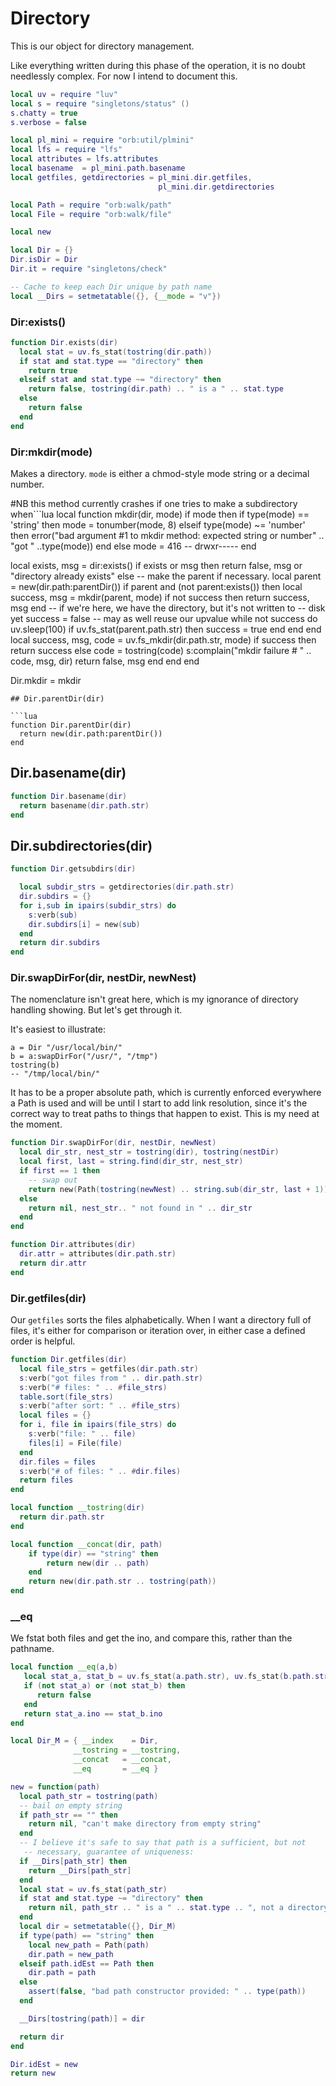 # Directory


This is our object for directory management.


Like everything written during this phase of the operation, it is no doubt
needlessly complex.  For now I intend to document this.


```lua
local uv = require "luv"
local s = require "singletons/status" ()
s.chatty = true
s.verbose = false

local pl_mini = require "orb:util/plmini"
local lfs = require "lfs"
local attributes = lfs.attributes
local basename  = pl_mini.path.basename
local getfiles, getdirectories = pl_mini.dir.getfiles,
                                 pl_mini.dir.getdirectories

local Path = require "orb:walk/path"
local File = require "orb:walk/file"
```
```lua
local new
```
```lua
local Dir = {}
Dir.isDir = Dir
Dir.it = require "singletons/check"

-- Cache to keep each Dir unique by path name
local __Dirs = setmetatable({}, {__mode = "v"})
```
### Dir:exists()

```lua
function Dir.exists(dir)
  local stat = uv.fs_stat(tostring(dir.path))
  if stat and stat.type == "directory" then
    return true
  elseif stat and stat.type ~= "directory" then
    return false, tostring(dir.path) .. " is a " .. stat.type
  else
    return false
  end
end
```
### Dir:mkdir(mode)

Makes a directory. ``mode`` is either a chmod-style mode string or a decimal
number.

#NB this method currently crashes if one tries to make a subdirectory when```lua
local function mkdir(dir, mode)
  if mode then
     if type(mode) == 'string' then
       mode = tonumber(mode, 8)
    elseif type(mode) ~= 'number' then
      error("bad argument #1 to mkdir method: expected string or number"
           .. "got " ..type(mode))
    end
  else
    mode = 416 -- drwxr-----
  end

  local exists, msg = dir:exists()
  if exists or msg then
    return false, msg or "directory already exists"
  else
    -- make the parent if necessary.
    local parent = new(dir.path:parentDir())
    if parent and (not parent:exists()) then
      local success, msg = mkdir(parent, mode)
      if not success then
        return success, msg
      end
      -- if we're here, we have the directory, but it's not written to
      -- disk yet
      success = false -- may as well reuse our upvalue
      while not success do
        uv.sleep(100)
        if uv.fs_stat(parent.path.str) then
          success = true
        end
      end
    end
    local success, msg, code = uv.fs_mkdir(dir.path.str, mode)
    if success then
      return success
    else
      code = tostring(code)
      s:complain("mkdir failure # " .. code, msg, dir)
      return false, msg
    end
  end
end

Dir.mkdir = mkdir
```
## Dir.parentDir(dir)

```lua
function Dir.parentDir(dir)
  return new(dir.path:parentDir())
end
```
## Dir.basename(dir)

```lua
function Dir.basename(dir)
  return basename(dir.path.str)
end
```
## Dir.subdirectories(dir)

```lua
function Dir.getsubdirs(dir)

  local subdir_strs = getdirectories(dir.path.str)
  dir.subdirs = {}
  for i,sub in ipairs(subdir_strs) do
    s:verb(sub)
    dir.subdirs[i] = new(sub)
  end
  return dir.subdirs
end
```
### Dir.swapDirFor(dir, nestDir, newNest)

The nomenclature isn't great here, which is my ignorance of
directory handling showing. But let's get through it.


It's easiest to illustrate:

```lua-example
a = Dir "/usr/local/bin/"
b = a:swapDirFor("/usr/", "/tmp")
tostring(b)
-- "/tmp/local/bin/"
```

It has to be a proper absolute path, which is currently enforced everywhere
a Path is used and will be until I start to add link resolution, since it's
the correct way to treat paths to things that happen to exist.  This is my
need at the moment.

```lua
function Dir.swapDirFor(dir, nestDir, newNest)
  local dir_str, nest_str = tostring(dir), tostring(nestDir)
  local first, last = string.find(dir_str, nest_str)
  if first == 1 then
    -- swap out
    return new(Path(tostring(newNest) .. string.sub(dir_str, last + 1)))
  else
    return nil, nest_str.. " not found in " .. dir_str
  end
end
```
```lua
function Dir.attributes(dir)
  dir.attr = attributes(dir.path.str)
  return dir.attr
end
```
### Dir.getfiles(dir)

Our ``getfiles`` sorts the files alphabetically.  When I want a directory
full of files, it's either for comparison or iteration over, in either
case a defined order is helpful.

```lua
function Dir.getfiles(dir)
  local file_strs = getfiles(dir.path.str)
  s:verb("got files from " .. dir.path.str)
  s:verb("# files: " .. #file_strs)
  table.sort(file_strs)
  s:verb("after sort: " .. #file_strs)
  local files = {}
  for i, file in ipairs(file_strs) do
    s:verb("file: " .. file)
    files[i] = File(file)
  end
  dir.files = files
  s:verb("# of files: " .. #dir.files)
  return files
end
```
```lua
local function __tostring(dir)
  return dir.path.str
end
```
```lua
local function __concat(dir, path)
    if type(dir) == "string" then
        return new(dir .. path)
    end
    return new(dir.path.str .. tostring(path))
end
```
### __eq

We fstat both files and get the ino, and compare this, rather than the
pathname.

```lua
local function __eq(a,b)
   local stat_a, stat_b = uv.fs_stat(a.path.str), uv.fs_stat(b.path.str)
   if (not stat_a) or (not stat_b) then
      return false
   end
   return stat_a.ino == stat_b.ino
end
```
```lua
local Dir_M = { __index    = Dir,
              __tostring = __tostring,
              __concat   = __concat,
              __eq       = __eq }

new = function(path)
  local path_str = tostring(path)
  -- bail on empty string
  if path_str == "" then
    return nil, "can't make directory from empty string"
  end
  -- I believe it's safe to say that path is a sufficient, but not
   -- necessary, guarantee of uniqueness:
  if __Dirs[path_str] then
    return __Dirs[path_str]
  end
  local stat = uv.fs_stat(path_str)
  if stat and stat.type ~= "directory" then
    return nil, path_str .. " is a " .. stat.type .. ", not a directory"
  end
  local dir = setmetatable({}, Dir_M)
  if type(path) == "string" then
    local new_path = Path(path)
    dir.path = new_path
  elseif path.idEst == Path then
    dir.path = path
  else
    assert(false, "bad path constructor provided: " .. type(path))
  end

  __Dirs[tostring(path)] = dir

  return dir
end
```
```lua
Dir.idEst = new
return new
```
